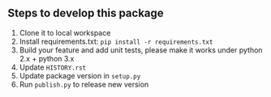 ## Steps to develop this package

1. Clone it to local workspace
2. Install requirements.txt: `pip install -r requirements.txt`
3. Build your feature and add unit tests, please make it works under python 2.x + python 3.x
4. Update `HISTORY.rst`
5. Update package version in `setup.py`
6. Run `publish.py` to release new version
